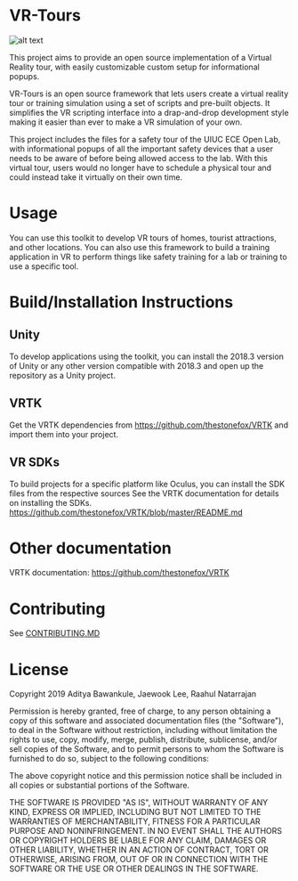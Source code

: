 # VR-Tours

![alt text](https://media.githubusercontent.com/media/Legorobotdude/VR-Tours/master/Pictures/ScreenShot1.PNG)

This project aims to provide an open source implementation of a Virtual Reality tour, with easily customizable custom setup for informational popups.

VR-Tours is an open source framework that lets users create a virtual reality tour
or training simulation using a set of scripts and pre-built objects. It simplifies the 
VR scripting interface into a drap-and-drop development style making it easier than ever
to make a VR simulation of your own.

This project includes the files for a safety tour of the UIUC ECE Open Lab, with informational popups of all the important safety devices that a user needs to be aware of before being allowed access to the lab. With this virtual tour, users would no longer have to schedule a physical tour and could instead take it virtually on their own time.

# Usage

You can use this toolkit to develop VR tours of homes, tourist attractions, and other locations. You can also use this 
framework to build a training application in VR to perform things like safety training for a lab or training to use a specific tool.

# Build/Installation Instructions

## Unity
To develop applications using the toolkit, you can install the 2018.3 version of Unity or any other version compatible with 2018.3
and open up the repository as a Unity project.

## VRTK
Get the VRTK dependencies from https://github.com/thestonefox/VRTK and import them into your project.

## VR SDKs
To build projects for a specific platform like Oculus, you can install the SDK files from the respective sources
See the VRTK documentation for details on installing the SDKs.
https://github.com/thestonefox/VRTK/blob/master/README.md

# Other documentation
VRTK documentation: https://github.com/thestonefox/VRTK

# Contributing
See  [CONTRIBUTING.MD](https://github.com/Legorobotdude/VR-Tours/blob/master/CONTRIBUTING.md)

# License
Copyright 2019 Aditya Bawankule, Jaewook Lee, Raahul Natarrajan

Permission is hereby granted, free of charge, to any person obtaining a copy of this software and associated documentation files (the "Software"), to deal in the Software without restriction, including without limitation the rights to use, copy, modify, merge, publish, distribute, sublicense, and/or sell copies of the Software, and to permit persons to whom the Software is furnished to do so, subject to the following conditions:

The above copyright notice and this permission notice shall be included in all copies or substantial portions of the Software.

THE SOFTWARE IS PROVIDED "AS IS", WITHOUT WARRANTY OF ANY KIND, EXPRESS OR IMPLIED, INCLUDING BUT NOT LIMITED TO THE WARRANTIES OF MERCHANTABILITY, FITNESS FOR A PARTICULAR PURPOSE AND NONINFRINGEMENT. IN NO EVENT SHALL THE AUTHORS OR COPYRIGHT HOLDERS BE LIABLE FOR ANY CLAIM, DAMAGES OR OTHER LIABILITY, WHETHER IN AN ACTION OF CONTRACT, TORT OR OTHERWISE, ARISING FROM, OUT OF OR IN CONNECTION WITH THE SOFTWARE OR THE USE OR OTHER DEALINGS IN THE SOFTWARE.
